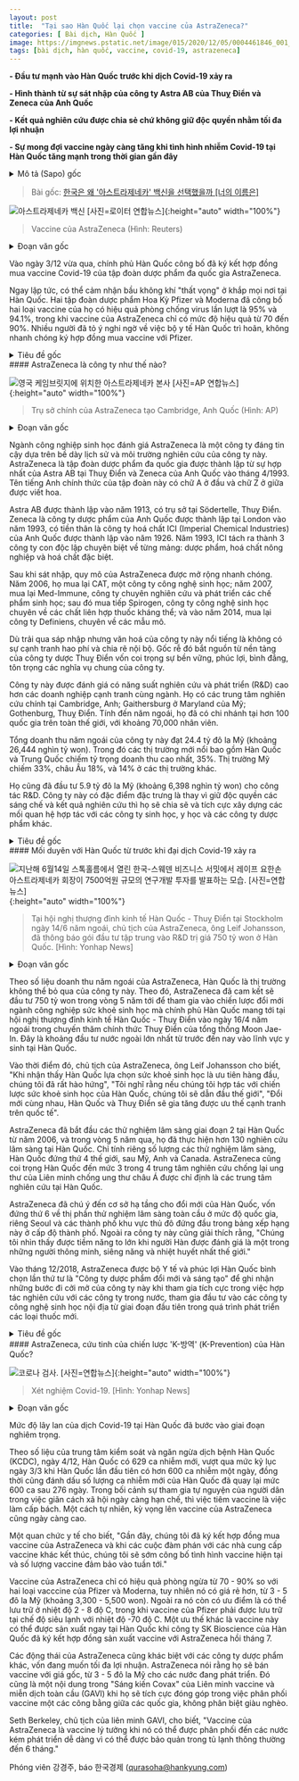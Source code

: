 ```yaml
---
layout: post
title:  "Tại sao Hàn Quốc lại chọn vaccine của AstraZeneca?"
categories: [ Bài dịch, Hàn Quốc ]
image: https://imgnews.pstatic.net/image/015/2020/12/05/0004461846_001_20201205115958314.jpg
tags: [bài dịch, hàn quốc, vaccine, covid-19, astrazeneca]
---
```


<p><strong>- Đầu tư mạnh vào Hàn Quốc trước khi dịch Covid-19 xảy ra</strong></p>
<p><strong>- Hình thành từ sự sát nhập của công ty Astra AB của Thuỵ Điển và Zeneca của Anh Quốc</strong></p>
<p><strong>- Kết quả nghiên cứu được chia sẻ chứ không giữ độc quyền nhằm tối đa lợi nhuận</strong></p>
<p><strong>- Sự mong đợi vaccine ngày càng tăng khi tình hình nhiễm Covid-19 tại Hàn Quốc tăng mạnh trong thời gian gần đây</strong></p>

<details>
  <summary>Mô tả (Sapo) gốc</summary>
  <p>강경주의 너의이름은 (45)</p>
  <p>코로나 전부터 한국에 집중투자</p>
  <p>스웨덴 아스트라AB와 영국 제네카 합병해 탄생</p>
  <p>연구 결과 독점하기보다 공유하며 지속가능성 꾀해</p>
  <p>최근 한국 코로나 폭증 상황에서 기대감 커져</p>
</details>

> Bài gốc: [한국은 왜 '아스트라제네카' 백신을 선택했을까 [너의 이름은]](https://n.news.naver.com/article/015/0004461846)

![아스트라제네카 백신 [사진=로이터 연합뉴스]](https://imgnews.pstatic.net/image/015/2020/12/05/0004461846_001_20201205115958314.jpg){:height="auto" width="100%"}
> Vaccine của AstraZeneca (Hình: Reuters)

<details>
  <summary>Đoạn văn gốc</summary>
  <p>정부가 지난 3일 코로나19(신종 코로나바이러스 감염증) 백신 개발사인 다국적 업체 아스트라제네카와 백신 계약 체결을 완료했다고 밝혔다.</p>
  <p>"아쉽다"는 여론이 곳곳에서 감지됐다. 미국 제약사 화이자와 모더나가 개발한 백신의 예방 효과가 각각 95%과 94.1%에 달하는 데 반해 아스트라제네카 백신의 효과는 70~90%에 그친다는 점이 이유다. 화이자와 계약을 서두르지 않은 정부 보건행정에 의구심을 나타내는 반응도 적지 않다.</p>
</details>

Vào ngày 3/12 vừa qua, chính phủ Hàn Quốc công bố đã ký kết hợp đồng mua vaccine Covid-19 của tập đoàn dược phẩm đa quốc gia AstraZeneca.

Ngay lập tức, có thể cảm nhận bầu không khí "thất vọng" ở khắp mọi nơi tại Hàn Quốc. Hai tập đoàn dược phẩm Hoa Kỳ Pfizer và Moderna đã công bố hai loại vaccine của họ có hiệu quả phòng chống virus lần lượt là 95% và 94.1%, trong khi vaccine của AstraZeneca chỉ có mức độ hiệu quả từ 70 đến 90%. Nhiều người đã tỏ ý nghi ngờ về việc bộ y tế Hàn Quốc trì hoãn, không nhanh chóng ký hợp đồng mua vaccine với Pfizer.

<details>
  <summary>Tiêu đề gốc</summary>
  <p>아스트라제네카는 어떤 회사?</p>
</details>
#### AstraZeneca là công ty như thế nào?

![영국 케임브릿지에 위치한 아스트라제네카 본사 [사진=AP 연합뉴스]](https://imgnews.pstatic.net/image/015/2020/12/05/0004461846_002_20201205115958348.jpg){:height="auto" width="100%"}
> Trụ sở chính của AstraZeneca tạo Cambridge, Anh Quốc (Hình: AP)

<details>
  <summary>Đoạn văn gốc</summary>
  <p>바이오 업계는 아스트라제네카의 역사와 연구 풍토를 볼 때 신뢰할 만한 회사로 평가한다. 이 회사는 스웨덴 아스트라AB(Astra AB)와 영국의 제네카(Zeneca)가 1999년 4월 합병해 탄생한 다국적 제약회사다. 공식 영문명 역시 맨 처음 'A'와 함께 중간의 'Z'에도 대문자로 표기한다.</p>
  <p>아스트라AB는 1913년 설립돼 스웨덴 쇠데르텔리에에 본사를 뒀던 제약사, 제네카는 1993년 만들어져 런던에 본사를 뒀던 제약사였다. 제네카는 1926년 설립된 영국의 화학회사 ICI(Imperial Chemical Industries)가 1993년 제약·농화학·특수화학 사업을 분할해 독립된 회사로 설립하면서 붙인 이름이다.</p>
  <p>아스트라제네카는 합병 이후 공격적으로 몸집을 불렸다. 2006년 생명공학회사 CAT, 2007년 생물의약품 연구개발 회사 메드이뮨, 2013년 항체약물접합체 개발전문 생명공학회사 스피로젠, 2014년 조직 샘플 전문회사 디피니언즈 등을 잇따라 인수했다.</p>
  <p>합병을 거치면서도 내부적으로 소모적 경쟁과 분열을 겪지 않는 문화로 유명하다. 뿌리가 지속가능성과 복지, 평등을 중시하는 스웨덴 제약사였던 만큼 공공 의무를 중시하는 분위기도 있다.</p>
  <p>동종업계 경쟁 기업보다 R&D(연구개발) 생산성이 높다고 평가받는다. 영국 케임브리지, 미국 메릴랜드주 게이더스버그, 스웨덴 예테보리 등에 주요 연구개발센터를 가지고 있다. 지난해 기준 전 세계 100여 개국에 지사를 뒀으며 전체 임원 수는 약 7만명에 이른다.</p>
  <p>지난해 기준 총매출은 약 244억 달러(한화 약 26조4447억원)다. 매출 비중이 가장 큰 지역은 한국과 중국을 포함한 '성장시장'(emerging market)이었다. 매출 비중은 성장시장 35%, 미국 33%, 유럽 18%, 그 외 14%에 이르렀다.</p>
  <p>R&D에는 2018년 기준 59억 달러(6조3985억원) 가량을 투자했다. R&D 결과를 독점하고 특허화해 이윤 극대화를 꾀하기보다 이를 적극 공개하면서 바이오 벤처, 의대, 타 제약 기업 등과 다양한 파트너십을 구축하는 특징을 가졌다.</p>
</details>

Ngành công nghiệp sinh học đánh giá AstraZeneca là một công ty đáng tin cậy dựa trên bề dày lịch sử và môi trường nghiên cứu của công ty này. AstraZeneca là tập đoàn dược phẩm đa quốc gia được thành lập từ sự hợp nhất của Astra AB tại Thuỵ Điển và Zeneca của Anh Quốc vào tháng 4/1993. Tên tiếng Anh chính thức của tập đoàn này có chữ A ở đầu và chữ Z ở giữa được viết hoa.

Astra AB được thành lập vào năm 1913, có trụ sở tại Södertelle, Thuỵ Điển. Zeneca là công ty dược phẩm của Anh Quốc được thành lập tại London vào năm 1993, có tiền thân là công ty hoá chất ICI (Imperial Chemical Industries) của Anh Quốc được thành lập vào năm 1926. Năm 1993, ICI tách ra thành 3 công ty con độc lập chuyên biệt về từng mảng: dược phẩm, hoá chất nông nghiệp và hoá chất đặc biệt.

Sau khi sát nhập, quy mô của AstraZeneca được mở rộng nhanh chóng. Năm 2006, họ mua lại CAT, một công ty công nghệ sinh học; năm 2007, mua lại Med-Immune, công ty chuyên nghiên cứu và phát triển các chế phẩm sinh học; sau đó mua tiếp Spirogen, công ty công nghệ sinh học chuyên về các chất liên hợp thuốc kháng thể; và vào năm 2014, mua lại công ty Definiens, chuyên về các mẫu mô.

Dù trải qua sáp nhập nhưng văn hoá của công ty này nổi tiếng là không có sự cạnh tranh hao phí và chia rẽ nội bộ. Gốc rễ đó bắt nguồn từ nền tảng của công ty dược Thuỵ Điển vốn coi trọng sự bền vững, phúc lợi, bình đẳng, tôn trọng các nghĩa vụ chung của công ty.

Công ty này được đánh giá có năng suất nghiên cứu và phát triển (R&D) cao hơn các doanh nghiệp cạnh tranh cùng ngành. Họ có các trung tâm nghiên cứu chính tại Cambridge, Anh; Gaithersburg ở Maryland của Mỹ; Gothenburg, Thuỵ Điển. Tính đến năm ngoái, họ đã có chi nhánh tại hơn 100 quốc gia trên toàn thế giới, với khoảng 70,000 nhân viên.

Tổng doanh thu năm ngoái của công ty này đạt 24.4 tỷ đô la Mỹ (khoảng 26,444 nghìn tỷ won). Trong đó các thị trường mới nổi bao gồm Hàn Quốc và Trung Quốc chiếm tỷ trọng doanh thu cao nhất, 35%. Thị trường Mỹ chiếm 33%, châu Âu 18%, và 14% ở các thị trường khác.

Họ cũng đã đầu tư 5.9 tỷ đô la Mỹ (khoảng 6,398 nghìn tỷ won) cho công tác R&D. Công ty này có đặc điểm đặc trưng là thay vì giữ độc quyền các sáng chế và kết quả nghiên cứu thì họ sẽ chia sẽ và tích cực xây dựng các mối quan hệ hợp tác với các công ty sinh học, y học và các công ty dược phẩm khác.

<details>
  <summary>Tiêu đề gốc</summary>
  <p>코로나 이전부터 한국과 인연이 있었다</p>
</details>
#### Mối duyên với Hàn Quốc từ trước khi đại dịch Covid-19 xảy ra

![지난해 6월14일 스톡홀름에서 열린 한국-스웨덴 비즈니스 서밋에서 레이프 요한손 아스트라제네카 회장이 7500억원 규모의 연구개발 투자를 발표하는 모습. [사진=연합뉴스]](https://imgnews.pstatic.net/image/015/2020/12/05/0004461846_003_20201205115958384.jpg){:height="auto" width="100%"}
> Tại hội nghị thượng đỉnh kinh tế Hàn Quốc - Thuỵ Điển tại Stockholm ngày 14/6 năm ngoái, chủ tịch của AstraZeneca, ông Leif Johansson, đã thông báo gói đầu tư tập trung vào R&D trị giá 750 tỷ won ở Hàn Quốc. [Hình: Yonhap News]

<details>
  <summary>Đoạn văn gốc</summary>
  <p>지난해 매출을 보면 알 수 있듯 아스트라제네카에 한국은 무시할 수 없는 시장이다. 일례로 아스트라제네카는 문재인 대통령이 스웨덴을 국빈 방문한 지난해 6월14일 스톡홀름에서 열린 '한국-스웨덴 비즈니스 서밋'에서 우리 정부의 바이오헬스 산업 혁신 전략에 동참한다는 취지로 향후 5년간 7500억원을 투자하겠다고 약속했다. 외국인의 바이오메디컬 분야 투자 중 역대 최대 규모였다.</p>
  <p>당시 레이프 요한손 아스트라제네카 회장은 "우리는 한국이 바이오헬스를 우선 투자 산업으로 꼽았을 때 굉장히 열정적이라고 받아들였다"면서 "우리가 한국의 바이오헬스 전략과 협력하면 전 세계를 선도할 수 있다고 생각했다. 한국과 스웨덴은 함께 혁신을 하면서 더 경쟁력을 갖출 것"이라고 말했다.</p>
  <p>아스트라제네카는 2006년 한국에서 다국가 2상 임상시험을 시작했고 최근 5년간 국내에서 130여 개의 임상 연구를 진행했다. 임상 횟수만 놓고 보면 미국과 영국, 캐나다에 이어 한국이 네 번째다. 아스트라제네카의 아시아 지역 4곳 항암 연구개발 협력센터(Oncology Alliance Centre) 중 3곳을 한국 연구센터로 지정할 정도로 한국을 중시한다.</p>
  <p>아스트라제네카는 한국이 글로벌 임상시험 점유율 순위 상위권(6위)인 데다 서울과 수도권이 도시별 순위에서 세계 1위라는 혁신 인프라에 주목했다. 또 "한국인들이 전 세계에서 가장 똑똑하고 부지런하며 열정적인 국민 중 하나라고 평가하며 큰 잠재력을 봤다"고 설명했다.</p>
  <p>그러면서 아스트라제네카는 신약개발 초기 단계부터 국내 기업과 공동 연구를 진행하고 바이오텍 벤처기업에 공동투자를 하는 등 적극적 오픈이노베이션 행보를 인정받아 2018년 12월 보건복지부가 인증하는 '제4차 혁신형 제약기업'으로도 선정됐다.</p>
</details>

Theo số liệu doanh thu năm ngoái của AstraZeneca, Hàn Quốc là thị trường không thể bỏ qua của công ty này. Theo đó, AstraZeneca đã cam kết sẽ đầu tư 750 tỷ won trong vòng 5 năm tới để tham gia vào chiến lược đổi mới ngành công nghiệp sức khoẻ sinh học mà chính phủ Hàn Quốc mang tới tại hội nghị thượng đỉnh kinh tế Hàn Quốc - Thuỵ Điển vào ngày 16/4 năm ngoái trong chuyến thăm chính thức Thuỵ Điển của tổng thống Moon Jae-In. Đây là khoảng đầu tư nước ngoài lớn nhất từ trước đến nay vào lĩnh vực y sinh tại Hàn Quốc.

Vào thời điểm đó, chủ tịch của AstraZeneca, ông Leif Johansson cho biết, "Khi nhận thấy Hàn Quốc lựa chọn sức khoẻ sinh học là ưu tiên hàng đầu, chúng tôi đã rất hào hứng", "Tôi nghĩ rằng nếu chúng tôi hợp tác với chiến lược sức khoẻ sinh học của Hàn Quốc, chúng tôi sẽ dẫn đầu thế giới", "Đổi mới cùng nhau, Hàn Quốc và Thuỵ Điển sẽ gia tăng được ưu thế cạnh tranh trên quốc tế".

AstraZeneca đã bắt đầu các thử nghiệm lâm sàng giai đoạn 2 tại Hàn Quốc từ năm 2006, và trong vòng 5 năm qua, họ đã thực hiện hơn 130 nghiên cứu lâm sàng tại Hàn Quốc. Chỉ tính riêng số lượng các thử nghiệm lâm sàng, Hàn Quốc đứng thứ 4 thế giới, sau Mỹ, Anh và Canada. AstraZeneca cũng coi trọng Hàn Quốc đến mức 3 trong 4 trung tâm nghiên cứu chống lại ung thư của Liên minh chống ung thư châu Á được chỉ định là các trung tâm nghiên cứu tại Hàn Quốc.

AstraZeneca đã chú ý đến cơ sở hạ tầng cho đổi mới của Hàn Quốc, vốn đứng thứ 6 về thị phần thử nghiệm lâm sàng toàn cầu ở mức độ quốc gia, riêng Seoul và các thành phố khu vực thủ đô đứng đầu trong bảng xếp hạng này ở cấp độ thành phố. Ngoài ra công ty này cũng giải thích rằng, "Chúng tôi nhìn thấy được tiềm năng to lớn khi người Hàn được đánh giá là một trong những người thông minh, siêng năng và nhiệt huyết nhất thế giới."

Vào tháng 12/2018, AstraZeneca được bộ Y tế và phúc lợi Hàn Quốc bình chọn lần thứ tư là "Công ty dược phẩm đổi mới và sáng tạo" để ghi nhận những bước đi cởi mở của công ty này khi tham gia tích cực trong việc hợp tác nghiên cứu với các công ty trong nước, tham gia đầu tư vào các công ty công nghệ sinh học nội địa từ giai đoạn đầu tiên trong quá trình phát triển các loại thuốc mới.

<details>
  <summary>Tiêu đề gốc</summary>
  <p>아스트라제네카, 위기의 'K-방역' 구세주 될까</p>
</details>
#### AstraZeneca, cứu tinh của chiến lược 'K-방역' (K-Prevention) của Hàn Quốc?

![코로나 검사. [사진=연합뉴스]](https://imgnews.pstatic.net/image/015/2020/12/05/0004461846_004_20201205115958415.jpg){:height="auto" width="100%"}
> Xét nghiệm Covid-19. [Hình: Yonhap News]

<details>
  <summary>Đoạn văn gốc</summary>
  <p>국내의 코로나19 확산은 심각한 국면으로 접어들었다.</p>
  <p>질병관리청 중앙방역대책본부는 지난 4일 일일 신규 확진자가 629명 발생했다고 알렸다. 올 3월3일 600명대를 기록한 이후 276일 만에 600명대로 회귀한 것이다. 사회적 거리두기와 국민들의 자발적 참여만으로 한계가 있다는 지적이 나오는 상황에서 백신 접종이 시급하다는 주장이 설득력을 얻고 있다. 자연스레 아스트라제네카 백신에 기대가 모인다.</p>
  <p>보건당국 관계자는 "최근 아스트라제네카와 백신 공급 계약서에 서명했으며 개별 백신 개발사들과의 협상이 조만간 마무리되면 내주께 전체 계약 현황과 확보 물량에 대해 발표할 계획"이라고 언급했다.</p>
  <p>아스트라제네카 백신은 화이자와 모더나 백신에 비해 예방 효과가 70~90%에 그치지만 가격이 3~5달러(약 3300~5500원)로 비교적 저렴하다. 또 영하 70도 이하의 초저온 '콜드 체인'을 통해 유통해야 하는 화이자와 비교할 때 2~8도에서 유통할 수 있다는 장점도 갖췄다. 지난 7월 SK바이오사이언스와 백신 위탁 생산 계약을 맺어 국내 제조가 가능하다는 것도 이점.</p>
  <p>아스트라제네카의 백신 행보는 이익을 강조하는 여타 제약사들과 차이점을 보인다. 아스트라제네카는 백신을 개발도상국에 생산 원가 수준인 3~5달러 수준으로 판매하겠다고 공개했다. 세계백신면역연합(GAVI)이 부국과 빈국 상관없이 공평한 백신을 배포하기 위해 세운 '코백스(Covax) 이니셔티브'에 적극 기여하겠다며 밝힌 내용이다.</p>
  <p>세스 버클리 GAVI 협회장은 "아스트라제네카 백신은 일반 냉장고로도 6개월까지 보관이 가능하기 때문에 열악한 개발도상국에 어려움 없이 배포가 가능한 이상적인 백신"이라고 평가했다.</p>
</details>

Mức độ lây lan của dịch Covid-19 tại Hàn Quốc đã bước vào giai đoạn nghiêm trọng.

Theo số liệu của trung tâm kiểm soát và ngăn ngừa dịch bệnh Hàn Quốc (KCDC), ngày 4/12, Hàn Quốc có 629 ca nhiễm mới, vượt qua mức kỷ lục ngày 3/3 khi Hàn Quốc lần đầu tiên có hơn 600 ca nhiễm một ngày, đồng thời cũng đánh dấu số lượng ca nhiễm mới của Hàn Quốc đã quay lại mức 600 ca sau 276 ngày. Trong bối cảnh sự tham gia tự nguyện của người dân trong việc giãn cách xã hội ngày càng hạn chế, thì việc tiêm vaccine là việc làm cấp bách. Một cách tự nhiên, kỳ vọng lên vaccine của AstraZeneca cũng ngày càng cao.

Một quan chức y tế cho biết, "Gần đây, chúng tôi đã ký kết hợp đồng mua vaccine của AstraZeneca và khi các cuộc đàm phán với các nhà cung cấp vaccine khác kết thúc, chúng tôi sẽ sớm công bố tình hình vaccine hiện tại và số lượng vaccine đảm bảo vào tuần tới."

Vaccine của AstraZeneca chỉ có hiệu quả phòng ngừa từ 70 - 90% so với hai loại vacccine của Pfizer và Moderna, tuy nhiên nó có giá rẻ hơn, từ 3 - 5 đô la Mỹ (khoảng 3,300 - 5,500 won). Ngoài ra nó còn có ưu điểm là có thể lưu trữ ở nhiệt độ 2 - 8 độ C, trong khi vaccine của Pfizer phải được lưu trữ tại chế độ siêu lạnh với nhiệt độ -70 độ C. Một ưu thế khác là vaccine này có thể được sản xuất ngay tại Hàn Quốc khi công ty SK Bioscience của Hàn Quốc đã ký kết hợp đồng sản xuất vaccine với AstraZeneca hồi tháng 7.

Các động thái của AstraZeneca cũng khác biệt với các công ty dược phẩm khác, vốn đang muốn tối đa lợi nhuận. AstraZeneca nói rằng họ sẽ bán vaccine với giá gốc, từ 3 - 5 đô la Mỹ cho các nước đang phát triển. Đó cũng là một nội dung trong "Sáng kiến Covax" của Liên minh vaccine và miễn dịch toàn cầu (GAVI) khi họ sẽ tích cực đóng góp trong việc phân phối vaccine một các công bằng giữa các quốc gia, không phân biệt giàu nghèo.

Seth Berkeley, chủ tịch của liên minh GAVI, cho biết, "Vaccine của AstraZeneca là vaccine lý tưởng khi nó có thể được phân phối đến các nước kém phát triển dễ dàng vì có thể được bảo quản trong tủ lạnh thông thường đến 6 tháng."

Phóng viên 강경주, báo 한국경제 (qurasoha@hankyung.com)